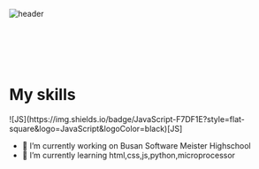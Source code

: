 

<!--
)


Here are some ideas to get you started:


-->
![header](https://capsule-render.vercel.app/api?type=slice&color=auto&height=300&section=header&text=%20강승훈입니다!&fontSize=90)<br>

<br><br><br><br>
<h1>My skills</h1>
![JS](https://img.shields.io/badge/JavaScript-F7DF1E?style=flat-square&logo=JavaScript&logoColor=black)[JS]


- 🔭 I’m currently working on Busan Software Meister Highschool
- 🌱 I’m currently learning  html,css,js,python,microprocessor
